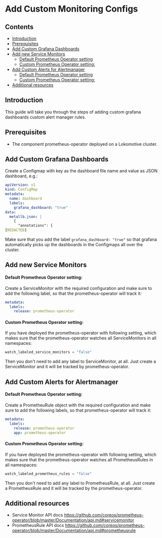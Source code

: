 # Add Custom Monitoring Configs

## Contents

* [Introduction](#introduction)
* [Prerequisites](#prerequisites)
* [Add Custom Grafana Dashboards](#add-custom-grafana-dashboards)
* [Add new Service Monitors](#add-new-service-monitors)
  * [Default Prometheus Operator setting](#default-prometheus-operator-setting)
  * [Custom Prometheus Operator setting:](#custom-prometheus-operator-setting)
* [Add Custom Alerts for Alertmanager](#add-custom-alerts-for-alertmanager)
  * [Default Prometheus Operator setting](#default-prometheus-operator-setting-1)
  * [Custom Prometheus Operator setting:](#custom-prometheus-operator-setting-1)
* [Additional resources](#additional-resources)

## Introduction

This guide will take you through the steps of adding custom grafana dashboards custom alert manager rules.

## Prerequisites

- The component prometheus-operator deployed on a Lokomotive cluster.

## Add Custom Grafana Dashboards

Create a Configmap with key as the dashboard file name and value as JSON dashboard, e.g.:

```yaml
apiVersion: v1
kind: ConfigMap
metadata:
  name: dashboard
  labels:
    grafana_dashboard: "true"
data:
  metallb.json: |
    {
      "annotations": {
[REDACTED]
```

Make sure that you add the label `grafana_dashboard: "true"` so that grafana automatically picks up the dashboards in the Configmaps all over the cluster.


## Add new Service Monitors

#### Default Prometheus Operator setting:

Create a ServiceMonitor with the required configuration and make sure to add the following label, so that the prometheus-operator will track it:

```yaml
metadata:
  labels:
    release: prometheus-operator
```

#### Custom Prometheus Operator setting:

If you have deployed the prometheus-operator with following setting, which makes sure that the prometheus-operator watches all ServiceMonitors in all namespaces:

```tf
watch_labeled_service_monitors = "false"
```

Then you don't need to add any label to ServiceMonitor, at all. Just create a ServiceMonitor and it will be tracked by prometheus-operator.

## Add Custom Alerts for Alertmanager

#### Default Prometheus Operator setting:

Create a PrometheuRule object with the required configuration and make sure to add the following labels, so that prometheus-operator will track it:

```yaml
metadata:
  labels:
    release: prometheus-operator
    app: prometheus-operator
```

#### Custom Prometheus Operator setting:

If you have deployed the prometheus-operator with following setting, which makes sure that the prometheus-operator watches all PrometheusRules in all namespaces:

```tf
watch_labeled_prometheus_rules = "false"
```

Then you don't need to add any label to PrometheusRule, at all. Just create a PrometheusRule and it will be tracked by the prometheus-operator.

## Additional resources

- Service Monitor API docs https://github.com/coreos/prometheus-operator/blob/master/Documentation/api.md#servicemonitor
- PrometheusRule API docs https://github.com/coreos/prometheus-operator/blob/master/Documentation/api.md#prometheusrule

